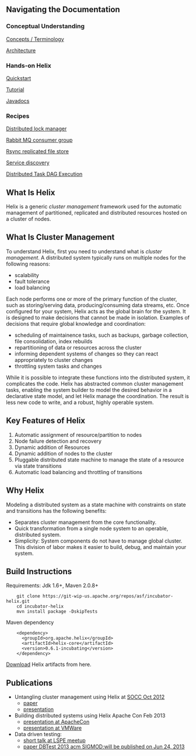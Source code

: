 <!---
Licensed to the Apache Software Foundation (ASF) under one
or more contributor license agreements.  See the NOTICE file
distributed with this work for additional information
regarding copyright ownership.  The ASF licenses this file
to you under the Apache License, Version 2.0 (the
"License"); you may not use this file except in compliance
with the License.  You may obtain a copy of the License at

  http://www.apache.org/licenses/LICENSE-2.0

Unless required by applicable law or agreed to in writing,
software distributed under the License is distributed on an
"AS IS" BASIS, WITHOUT WARRANTIES OR CONDITIONS OF ANY
KIND, either express or implied.  See the License for the
specific language governing permissions and limitations
under the License.
-->

Navigating the Documentation
----------------------------

### Conceptual Understanding

[Concepts / Terminology](./Concepts.html)

[Architecture](./Architecture.html)

### Hands-on Helix

[Quickstart](./Quickstart.html)

[Tutorial](./Tutorial.html)

[Javadocs](http://helix.incubator.apache.org/apidocs/index.html)

### Recipes

[Distributed lock manager](./recipes/lock_manager.html)

[Rabbit MQ consumer group](./recipes/rabbitmq_consumer_group.html)

[Rsync replicated file store](./recipes/rsync_replicated_file_store.html)

[Service discovery](./recipes/service_discovery.html)

[Distributed Task DAG Execution](./task_dag_execution.html)


What Is Helix
--------------
Helix is a generic _cluster management_ framework used for the automatic management of partitioned, replicated and distributed resources hosted on a cluster of nodes. 


What Is Cluster Management
--------------------------
To understand Helix, first you need to understand what is _cluster management_.  A distributed system typically runs on multiple nodes for the following reasons:

* scalability
* fault tolerance
* load balancing

Each node performs one or more of the primary function of the cluster, such as storing/serving data, producing/consuming data streams, etc.  Once configured for your system, Helix acts as the global brain for the system.  It is designed to make decisions that cannot be made in isolation.  Examples of decisions that require global knowledge and coordination:

* scheduling of maintainence tasks, such as backups, garbage collection, file consolidation, index rebuilds
* repartitioning of data or resources across the cluster
* informing dependent systems of changes so they can react appropriately to cluster changes
* throttling system tasks and changes

While it is possible to integrate these functions into the distributed system, it complicates the code.  Helix has abstracted common cluster management tasks, enabling the system builder to model the desired behavior in a declarative state model, and let Helix manage the coordination.  The result is less new code to write, and a robust, highly operable system.


Key Features of Helix
---------------------
1. Automatic assignment of resource/partition to nodes
2. Node failure detection and recovery
3. Dynamic addition of Resources 
4. Dynamic addition of nodes to the cluster
5. Pluggable distributed state machine to manage the state of a resource via state transitions
6. Automatic load balancing and throttling of transitions 


Why Helix
---------
Modeling a distributed system as a state machine with constraints on state and transitions has the following benefits:

* Separates cluster management from the core functionality.
* Quick transformation from a single node system to an operable, distributed system.
* Simplicity: System components do not have to manage global cluster.  This division of labor makes it easier to build, debug, and maintain your system.


Build Instructions
------------------

Requirements: Jdk 1.6+, Maven 2.0.8+

```
    git clone https://git-wip-us.apache.org/repos/asf/incubator-helix.git
    cd incubator-helix
    mvn install package -DskipTests 
```

Maven dependency

```
    <dependency>
      <groupId>org.apache.helix</groupId>
      <artifactId>helix-core</artifactId>
      <version>0.6.1-incubating</version>
    </dependency>
```

[Download](./download.html) Helix artifacts from here.
   
Publications
-------------

* Untangling cluster management using Helix at [SOCC Oct 2012](http://www.socc2012.org/home/program)  
    - [paper](https://915bbc94-a-62cb3a1a-s-sites.googlegroups.com/site/acm2012socc/helix_onecol.pdf)
    - [presentation](http://www.slideshare.net/KishoreGopalakrishna/helix-socc-v10final)
* Building distributed systems using Helix Apache Con Feb 2013
    - [presentation at ApacheCon](http://www.slideshare.net/KishoreGopalakrishna/apache-con-buildingddsusinghelix)
    - [presentation at VMWare](http://www.slideshare.net/KishoreGopalakrishna/apache-helix-presentation-at-vmware)
* Data driven testing:
    - [short talk at LSPE meetup](http://www.slideshare.net/KishoreGopalakrishna/data-driven-testing)
    - [paper DBTest 2013 acm SIGMOD:will be published on Jun 24, 2013](http://dbtest2013.soe.ucsc.edu/Program.htm)

